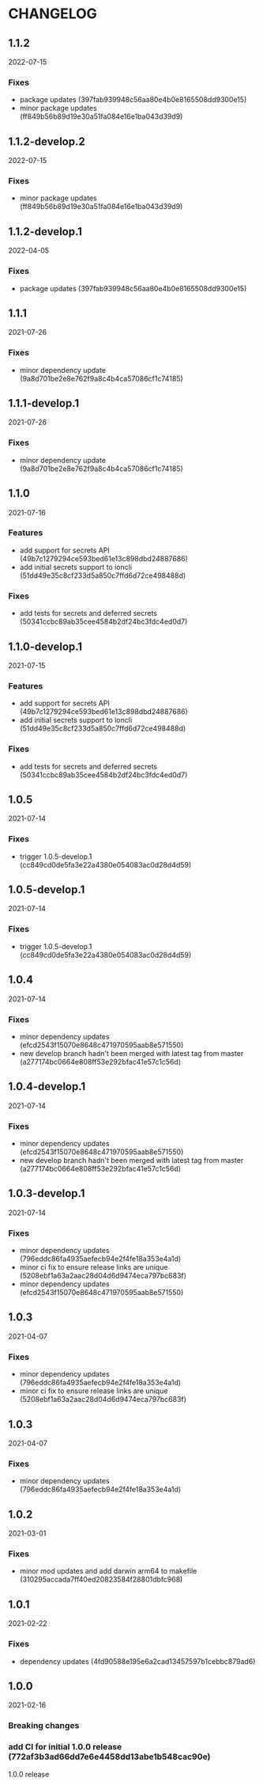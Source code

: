 # CHANGELOG

<!--- next entry here -->

## 1.1.2
2022-07-15

### Fixes

- package updates (397fab939948c56aa80e4b0e8165508dd9300e15)
- minor package updates (ff849b56b89d19e30a51fa084e16e1ba043d39d9)

## 1.1.2-develop.2
2022-07-15

### Fixes

- minor package updates (ff849b56b89d19e30a51fa084e16e1ba043d39d9)

## 1.1.2-develop.1
2022-04-05

### Fixes

- package updates (397fab939948c56aa80e4b0e8165508dd9300e15)

## 1.1.1
2021-07-26

### Fixes

- minor dependency update (9a8d701be2e8e762f9a8c4b4ca57086cf1c74185)

## 1.1.1-develop.1
2021-07-26

### Fixes

- minor dependency update (9a8d701be2e8e762f9a8c4b4ca57086cf1c74185)

## 1.1.0
2021-07-16

### Features

- add support for secrets API (49b7c1279294ce593bed61e13c898dbd24887686)
- add initial secrets support to ioncli (51dd49e35c8cf233d5a850c7ffd6d72ce498488d)

### Fixes

- add tests for secrets and deferred secrets (50341ccbc89ab35cee4584b2df24bc3fdc4ed0d7)

## 1.1.0-develop.1
2021-07-15

### Features

- add support for secrets API (49b7c1279294ce593bed61e13c898dbd24887686)
- add initial secrets support to ioncli (51dd49e35c8cf233d5a850c7ffd6d72ce498488d)

### Fixes

- add tests for secrets and deferred secrets (50341ccbc89ab35cee4584b2df24bc3fdc4ed0d7)

## 1.0.5
2021-07-14

### Fixes

- trigger 1.0.5-develop.1 (cc849cd0de5fa3e22a4380e054083ac0d28d4d59)

## 1.0.5-develop.1
2021-07-14

### Fixes

- trigger 1.0.5-develop.1 (cc849cd0de5fa3e22a4380e054083ac0d28d4d59)

## 1.0.4
2021-07-14

### Fixes

- minor dependency updates (efcd2543f15070e8648c471970595aab8e571550)
- new develop branch hadn't been merged with latest tag from master (a277174bc0664e808ff53e292bfac41e57c1c56d)

## 1.0.4-develop.1
2021-07-14

### Fixes

- minor dependency updates (efcd2543f15070e8648c471970595aab8e571550)
- new develop branch hadn't been merged with latest tag from master (a277174bc0664e808ff53e292bfac41e57c1c56d)

## 1.0.3-develop.1
2021-07-14

### Fixes

- minor dependency updates (796eddc86fa4935aefecb94e2f4fe18a353e4a1d)
- minor ci fix to ensure release links are unique (5208ebf1a63a2aac28d04d6d9474eca797bc683f)
- minor dependency updates (efcd2543f15070e8648c471970595aab8e571550)

## 1.0.3
2021-04-07

### Fixes

- minor dependency updates (796eddc86fa4935aefecb94e2f4fe18a353e4a1d)
- minor ci fix to ensure release links are unique (5208ebf1a63a2aac28d04d6d9474eca797bc683f)

## 1.0.3
2021-04-07

### Fixes

- minor dependency updates (796eddc86fa4935aefecb94e2f4fe18a353e4a1d)

## 1.0.2
2021-03-01

### Fixes

- minor mod updates and add darwin arm64 to makefile (310295accada7ff40ed20823584f28801dbfc968)

## 1.0.1
2021-02-22

### Fixes

- dependency updates (4fd90588e195e6a2cad13457597b1cebbc879ad6)

## 1.0.0
2021-02-16

### Breaking changes

### add CI for initial 1.0.0 release (772af3b3ad66dd7e6e4458dd13abe1b548cac90e)

1.0.0 release